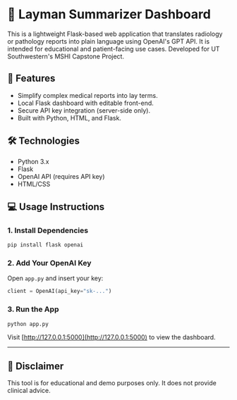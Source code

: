 
# 🧠 Layman Summarizer Dashboard

This is a lightweight Flask-based web application that translates radiology or pathology reports into plain language using OpenAI's GPT API. It is intended for educational and patient-facing use cases. Developed for UT Southwestern's MSHI Capstone Project. 

## 🚀 Features
- Simplify complex medical reports into lay terms.
- Local Flask dashboard with editable front-end.
- Secure API key integration (server-side only).
- Built with Python, HTML, and Flask.

## 🛠 Technologies
- Python 3.x
- Flask
- OpenAI API (requires API key)
- HTML/CSS

## 💻 Usage Instructions

### 1. Install Dependencies
```bash
pip install flask openai
```

### 2. Add Your OpenAI Key
Open `app.py` and insert your key:
```python
client = OpenAI(api_key="sk-...")
```

### 3. Run the App
```bash
python app.py
```
Visit [http://127.0.0.1:5000](http://127.0.0.1:5000) to view the dashboard.

---

## 🧾 Disclaimer
This tool is for educational and demo purposes only. It does not provide clinical advice.

